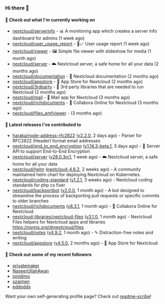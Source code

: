 ### Hi there 👋

#### 👷 Check out what I'm currently working on

- [nextcloud/serverinfo](https://github.com/nextcloud/serverinfo) - 📊 A monitoring app which creates a server info dashboard for admins (1 week ago)
- [nextcloud/user_usage_report](https://github.com/nextcloud/user_usage_report) - 👱📈 User usage report (1 week ago)
- [nextcloud/viewer](https://github.com/nextcloud/viewer) - 🖼 Simple file viewer with slideshow for media (1 month ago)
- [nextcloud/server](https://github.com/nextcloud/server) - ☁️ Nextcloud server, a safe home for all your data (2 months ago)
- [nextcloud/documentation](https://github.com/nextcloud/documentation) - 📘 Nextcloud documentation (2 months ago)
- [nextcloud/appstore](https://github.com/nextcloud/appstore) -  :convenience_store: App Store for Nextcloud (2 months ago)
- [nextcloud/3rdparty](https://github.com/nextcloud/3rdparty) - :battery: 3rd party libraries that are needed to run Nextcloud (2 months ago)
- [nextcloud/mail](https://github.com/nextcloud/mail) - 💌 Mail app for Nextcloud (3 months ago)
- [nextcloud/richdocuments](https://github.com/nextcloud/richdocuments) - 📑 Collabora Online for Nextcloud (3 months ago)
- [nextcloud/files_emfviewer](https://github.com/nextcloud/files_emfviewer) -  (3 months ago)

#### 🔭 Latest releases I've contributed to

- [haraka/node-address-rfc2822](https://github.com/haraka/node-address-rfc2822) ([v2.2.0](https://github.com/haraka/node-address-rfc2822/releases/tag/v2.2.0), 2 days ago) - Parser for RFC2822 (Header) format email addresses
- [nextcloud/end_to_end_encryption](https://github.com/nextcloud/end_to_end_encryption) ([v1.14.3-beta.1](https://github.com/nextcloud/end_to_end_encryption/releases/tag/v1.14.3-beta.1), 3 days ago) - :closed_lock_with_key: Server API to support End-to-End Encryption
- [nextcloud/server](https://github.com/nextcloud/server) ([v28.0.3rc1](https://github.com/nextcloud/server/releases/tag/v28.0.3rc1), 1 week ago) - ☁️ Nextcloud server, a safe home for all your data
- [nextcloud/helm](https://github.com/nextcloud/helm) ([nextcloud-4.6.2](https://github.com/nextcloud/helm/releases/tag/nextcloud-4.6.2), 2 weeks ago) - A community maintained helm chart for deploying Nextcloud on Kubernetes.
- [nextcloud/coding-standard](https://github.com/nextcloud/coding-standard) ([v1.2.1](https://github.com/nextcloud/coding-standard/releases/tag/v1.2.1), 3 weeks ago) - Nextcloud coding standards for php cs fixer
- [nextcloud/backportbot](https://github.com/nextcloud/backportbot) ([v2.0.0](https://github.com/nextcloud/backportbot/releases/tag/v2.0.0), 1 month ago) - A bot designed to streamline the process of backporting pull requests or specific commits to older branches
- [nextcloud/richdocuments](https://github.com/nextcloud/richdocuments) ([v8.3.1](https://github.com/nextcloud/richdocuments/releases/tag/v8.3.1), 1 month ago) - 📑 Collabora Online for Nextcloud
- [nextcloud-libraries/nextcloud-files](https://github.com/nextcloud-libraries/nextcloud-files) ([v3.1.0](https://github.com/nextcloud-libraries/nextcloud-files/releases/tag/v3.1.0), 1 month ago) - Nextcloud Files helpers for Nextcloud apps and libraries https://npmjs.org/@nextcloud/files
- [nextcloud/notes](https://github.com/nextcloud/notes) ([v4.9.2](https://github.com/nextcloud/notes/releases/tag/v4.9.2), 1 month ago) - ✎ Distraction-free notes and writing
- [nextcloud/appstore](https://github.com/nextcloud/appstore) ([v4.5.0](https://github.com/nextcloud/appstore/releases/tag/v4.5.0), 2 months ago) -  :convenience_store: App Store for Nextcloud

#### 👯 Check out some of my recent followers

- [privatemaker](https://github.com/privatemaker)
- [NaseerUllahAwan](https://github.com/NaseerUllahAwan)
- [jonidimo](https://github.com/jonidimo)
- [szaimen](https://github.com/szaimen)
- [eddodds](https://github.com/eddodds)

Want your own self-generating profile page? Check out [readme-scribe](https://github.com/muesli/readme-scribe)!

